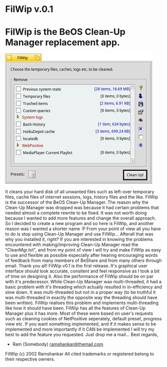 # FilWip v.0.1
FilWip is the BeOS Clean-Up Manager replacement app.
=======================================================

![screenshot](screenshot.png)

It cleans your hard disk of all unwanted files such as left-over temporary files, cache files of internet sessions, logs, history files and the like. FilWip is the successor of the BeOS Clean-Up Manager. The reason why the Clean-Up Manager was dropped was because it had certain problems that needed almost a complete rewrite to be fixed. It was not worth doing because I wanted to add more features and change the overall approach. So I decided to create a new program and so here is FilWip, and another reason was I wanted a shorter name :P
From your point of view all you have to do is stop using Clean-Up Manager and use FilWip... Afterall that was why you installed it, right? If you are interested in knowing the problems encountered with making/improving Clean-Up Manager read the "CleanMgr.txt", and from my point of view I will try and make FilWip as easy to use and flexible as possible especially after hearing encouraging words of feedback from many members of BeShare and from many others through email. Thank you all!
FilWip v0.1 is the first release. It's graphical user interface should look accurate, consitent and feel responsive as I took a bit of time on designing it. Also the performance of FilWip should be on par with it's predecessor. While Clean-Up Manager was multi-threaded, it had a basic problem with it's threading which actually resulted in in-efficiency and slow down. It was multi-threaded but not in a proper way (to be truthful it was multi-threaded in exactly the opposite way the threading should have been written). FilWip realises this problem and implements multi-threading like how it should have been.
FilWip has all the features of Clean-Up Manager plus it has more. Most of these were based on user's requests such as cleaning cookies of NetPositive seperately, default preset, progress view etc. If you want something implemented, and if it makes sense to be implemented and more importantly if it CAN be implemented I will try my best to add the feature you requested. Just drop me a mail...
Best regards,

- Ram (Somebody)
<ramshankar@themail.com>

FilWip (c) 2002 Ramshankar
All cited trademarks or registered belong to their respective owners.
